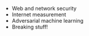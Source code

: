 

- Web and network security
- Internet measurement
- Adversarial machine learning
- Breaking stuff!

